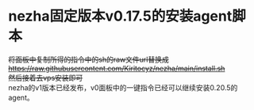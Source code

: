 # nezha固定版本v0.17.5的安装agent脚本
~~将面板中复制所得的指令中的sh的raw文件url替换成   
https://raw.githubusercontent.com/Kiritocyz/nezha/main/install.sh   
然后接着去vps安装即可~~  
nezha的v1版本已经发布，v0面板中的一键指令已经可以继续安装0.20.5的agent。
